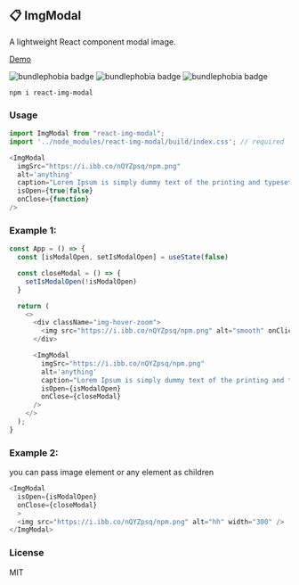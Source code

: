 ## 📋 ImgModal   
A lightweight React component modal image.  

[Demo](https://react-img-modal.onrender.com)

![bundlephobia badge](https://badgen.net/npm/v/react-img-modal) ![bundlephobia badge](https://badgen.net/bundlephobia/min/react-img-modal) ![bundlephobia badge](https://badgen.net/bundlephobia/minzip/react-img-modal)

```
npm i react-img-modal
```

### Usage
```js
import ImgModal from "react-img-modal";
import '../node_modules/react-img-modal/build/index.css'; // required

<ImgModal
  imgSrc="https://i.ibb.co/nQYZpsq/npm.png"
  alt='anything'
  caption="Lorem Ipsum is simply dummy text of the printing and typesetting industry."
  isOpen={true|false}
  onClose={function}        
/>
```

### Example 1:
```js
const App = () => {
  const [isModalOpen, setIsModalOpen] = useState(false)

  const closeModal = () => {
    setIsModalOpen(!isModalOpen)
  }

  return (
    <>
      <div className="img-hover-zoom">
        <img src="https://i.ibb.co/nQYZpsq/npm.png" alt="smooth" onClick={closeModal} />
      </div>

      <ImgModal
        imgSrc="https://i.ibb.co/nQYZpsq/npm.png"
        alt='anything'
        caption="Lorem Ipsum is simply dummy text of the printing and typesetting industry."
        isOpen={isModalOpen}
        onClose={closeModal}        
      />
    </>
  );
}
```

### Example 2:  
you can pass image element or any element as children
```js
<ImgModal        
  isOpen={isModalOpen}
  onClose={closeModal}
  >
  <img src="https://i.ibb.co/nQYZpsq/npm.png" alt="hh" width="300" />
</ImgModal>
```

### License
MIT